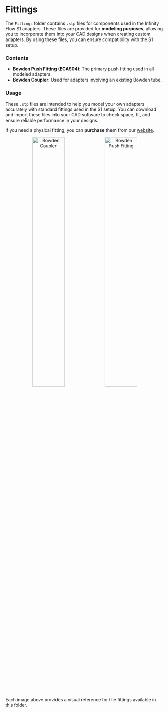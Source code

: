 # Fittings

The `Fittings` folder contains `.stp` files for components used in the Infinity Flow S1 adapters. These files are provided for **modeling purposes**, allowing you to incorporate them into your CAD designs when creating custom adapters. By using these files, you can ensure compatibility with the S1 setup.

### Contents

- **Bowden Push Fitting (ECAS04)**: The primary push fitting used in all modeled adapters.
- **Bowden Coupler**: Used for adapters involving an existing Bowden tube.

### Usage

These `.stp` files are intended to help you model your own adapters accurately with standard fittings used in the S1 setup. You can download and import these files into your CAD software to check space, fit, and ensure reliable performance in your designs.

If you need a physical fitting, you can **purchase** them from our [website](https://infinityflow3d.com/).

<div align="center">
  <img src="./Bowden_Coupler.stp" alt="Bowden Coupler" width="45%">
  <img src="./ECAS04.stp" alt="Bowden Push Fitting" width="45%">
</div>

Each image above provides a visual reference for the fittings available in this folder.
